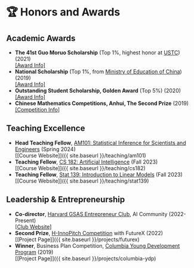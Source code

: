 # 🏆 Honors and Awards

## Academic Awards
- **The 41st Guo Moruo Scholarship** (Top 1%, highest honor at [USTC](https://en.ustc.edu.cn/)) (2021)  
  [[Award Info]](http://en.sa.ustc.edu.cn/2021/0915/c17617a506893/page.htm)
- **National Scholarship** (Top 1%, from [Ministry of Education of China](http://en.moe.gov.cn/)) (2019)  
  [[Award Info]](http://en.moe.gov.cn/documents/scholarships/)
- **Outstanding Student Scholarship, Golden Award** (Top 5%) (2020)  
  [[Award Info]](http://en.sa.ustc.edu.cn/scholarships.html)
- **Chinese Mathematics Competitions, Anhui, The Second Prize** (2019)  
  [[Competition Info]](http://www.cmathc.cn/)

## Teaching Excellence
- **Head Teaching Fellow**, [AM101: Statistical Inference for Scientists and Engineers](https://canvas.harvard.edu/courses/118994) (Spring 2024)  
  [[Course Website]]({{ site.baseurl }}/teaching/am101)
- **Teaching Fellow**, [CS 182: Artificial Intelligence](https://harvard-iacs.github.io/2023-CS182/) (Fall 2023)  
  [[Course Website]]({{ site.baseurl }}/teaching/cs182)
- **Teaching Fellow**, [Stat 139: Introduction to Linear Models](https://canvas.harvard.edu/courses/112796) (Fall 2023)  
  [[Course Website]]({{ site.baseurl }}/teaching/stat139)

## Leadership & Entrepreneurship
- **Co-director**, [Harvard GSAS Entrepreneur Club](https://gsas.harvard.edu/student-life/harvard-resources/graduate-student-organizations), AI Community (2022-Present)  
  [[Club Website]](https://www.harvardgsasec.org/)
- **Second Prize**, [H-InnoPitch Competition](https://innovationlabs.harvard.edu/) with FutureX (2022)  
  [[Project Page]]({{ site.baseurl }}/projects/futurex)
- **Winner**, Business Plan Competition, [Columbia Young Development Program](https://www8.gsb.columbia.edu/entrepreneurship/) (2019)  
  [[Project Page]]({{ site.baseurl }}/projects/columbia-ydp)

